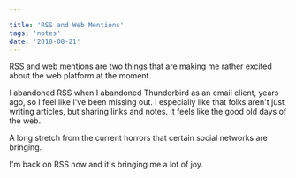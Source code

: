 ```yaml
---

title: 'RSS and Web Mentions'
tags: 'notes'
date: '2018-08-21'
---
```

RSS and web mentions are two things that are making me rather excited about the web platform at the moment.

I abandoned RSS when I abandoned Thunderbird as an email client, years ago, so I feel like I've been missing out. I especially like that folks aren't just writing articles, but sharing links and notes. It feels like the good old days of the web.

A long stretch from the current horrors that certain social networks are bringing.

I'm back on RSS now and it's bringing me a lot of joy.
